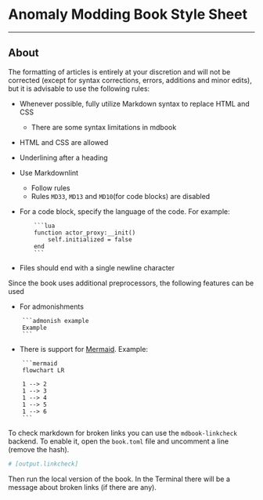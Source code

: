 # Anomaly Modding Book Style Sheet

___

## About

The formatting of articles is entirely at your discretion and will not be corrected (except for syntax corrections, errors, additions and minor edits), but it is advisable to use the following rules:

- Whenever possible, fully utilize Markdown syntax to replace HTML and CSS
  - There are some syntax limitations in mdbook
- HTML and CSS are allowed
- Underlining after a heading
- Use Markdownlint
  - Follow rules
  - Rules `MD33`, `MD13` and `MD10`(for code blocks) are disabled
- For a code block, specify the language of the code. For example:

    ```admonish example
        ```lua
        function actor_proxy:__init()
	        self.initialized = false
        end
        ```
    ```

- Files should end with a single newline character

Since the book uses additional preprocessors, the following features can be used

- For admonishments

```admonish example
    ```admonish example
    Example
    ```
```

- There is support for [Mermaid](https://mermaid.js.org/). Example:

```admonish example
    ```mermaid
    flowchart LR

    1 --> 2
    1 --> 3
    1 --> 4
    1 --> 5
    1 --> 6
    ```
```

To check markdown for broken links you can use the `mdbook-linkcheck` backend. To enable it, open the `book.toml` file and uncomment a line (remove the hash).

```toml
# [output.linkcheck]
```

Then run the local version of the book. In the Terminal there will be a message about broken links (if there are any).
